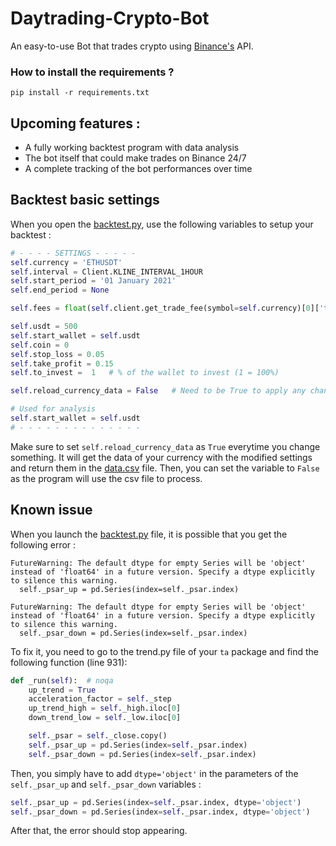 
# Daytrading-Crypto-Bot

An easy-to-use Bot that trades crypto using [Binance's](https://www.binance.com/en) API.

### How to install the requirements ?
```
pip install -r requirements.txt
```
## Upcoming features :
- A fully working backtest program with data analysis
- The bot itself that could make trades on Binance 24/7
- A complete tracking of the bot performances over time

## Backtest basic settings

When you open the [backtest.py](backtest.py), use the following variables to setup your backtest :

```python
# - - - - SETTINGS - - - - -
self.currency = 'ETHUSDT'
self.interval = Client.KLINE_INTERVAL_1HOUR
self.start_period = '01 January 2021'
self.end_period = None

self.fees = float(self.client.get_trade_fee(symbol=self.currency)[0]['takerCommission'])

self.usdt = 500
self.start_wallet = self.usdt
self.coin = 0
self.stop_loss = 0.05
self.take_profit = 0.15
self.to_invest =  1   # % of the wallet to invest (1 = 100%)

self.reload_currency_data = False   # Need to be True to apply any changes in settings

# Used for analysis
self.start_wallet = self.usdt
# - - - - - - - - - - - - - -
```

Make sure to set `self.reload_currency_data` as `True` everytime you change something. It will
get the data of your currency with the modified settings and return them in the [data.csv](data.csv) file. Then, you
can  set the variable to `False` as the program will use the csv file to process.

## Known issue

When you launch the [backtest.py](backtest.py) file, it is possible that you get the following error :

```
FutureWarning: The default dtype for empty Series will be 'object' instead of 'float64' in a future version. Specify a dtype explicitly to silence this warning.
  self._psar_up = pd.Series(index=self._psar.index)
  
FutureWarning: The default dtype for empty Series will be 'object' instead of 'float64' in a future version. Specify a dtype explicitly to silence this warning.
  self._psar_down = pd.Series(index=self._psar.index)
```
To fix it, you need to go to the trend.py file of your `ta` package and find the following 
function (line 931):

```python
def _run(self):  # noqa
    up_trend = True
    acceleration_factor = self._step
    up_trend_high = self._high.iloc[0]
    down_trend_low = self._low.iloc[0]

    self._psar = self._close.copy()
    self._psar_up = pd.Series(index=self._psar.index)
    self._psar_down = pd.Series(index=self._psar.index)
```

Then, you simply have to add `dtype='object'` in the parameters of the `self._psar_up` and
`self._psar_down` variables :

```python
self._psar_up = pd.Series(index=self._psar.index, dtype='object')
self._psar_down = pd.Series(index=self._psar.index, dtype='object')
```
After that, the error should stop appearing.
